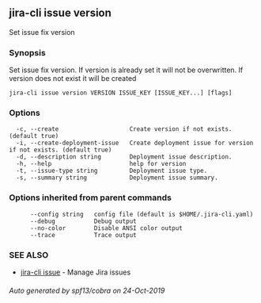 ## jira-cli issue version

Set issue fix version

### Synopsis

Set issue fix version. 
If version is already set it will not be overwritten. 
If version does not exist it will be created

```
jira-cli issue version VERSION ISSUE_KEY [ISSUE_KEY...] [flags]
```

### Options

```
  -c, --create                    Create version if not exists. (default true)
  -i, --create-deployment-issue   Create deployment issue for version if not exists. (default true)
  -d, --description string        Deployment issue description.
  -h, --help                      help for version
  -t, --issue-type string         Deployment issue type.
  -s, --summary string            Deployment issue summary.
```

### Options inherited from parent commands

```
      --config string   config file (default is $HOME/.jira-cli.yaml)
      --debug           Debug output
      --no-color        Disable ANSI color output
      --trace           Trace output
```

### SEE ALSO

* [jira-cli issue](jira-cli_issue.md)	 - Manage Jira issues

###### Auto generated by spf13/cobra on 24-Oct-2019
